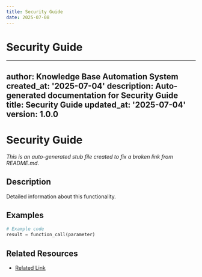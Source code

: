 ```yaml
---
title: Security Guide
date: 2025-07-08
---
```


# Security Guide

---
author: Knowledge Base Automation System
created_at: '2025-07-04'
description: Auto-generated documentation for Security Guide
title: Security Guide
updated_at: '2025-07-04'
version: 1.0.0
---

# Security Guide

*This is an auto-generated stub file created to fix a broken link from README.md.*

## Description

Detailed information about this functionality.

## Examples

```python
# Example code
result = function_call(parameter)
```

## Related Resources

- [Related Link](./related_resource.md)
